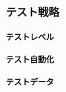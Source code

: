# テスト戦略

## テストレベル
<!-- 単体・結合・システムテストの方針 -->

## テスト自動化
<!-- 自動テストの範囲と方法 -->

## テストデータ
<!-- テスト用データの管理方法 -->